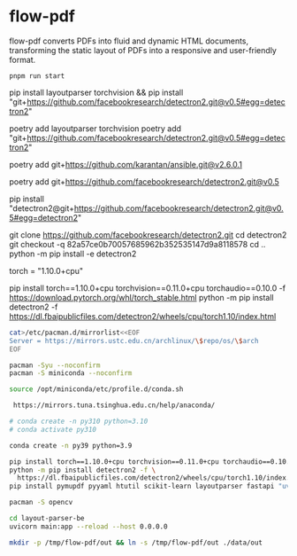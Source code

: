 # flow-pdf

flow-pdf converts PDFs into fluid and dynamic HTML documents, transforming the static layout of PDFs into a responsive and user-friendly format.

`pnpm run start`


pip install layoutparser torchvision && pip install "git+https://github.com/facebookresearch/detectron2.git@v0.5#egg=detectron2"

poetry add layoutparser torchvision
poetry add "git+https://github.com/facebookresearch/detectron2.git@v0.5#egg=detectron2"


poetry add git+https://github.com/karantan/ansible.git@v2.6.0.1

poetry add git+https://github.com/facebookresearch/detectron2.git@v0.5

pip install "detectron2@git+https://github.com/facebookresearch/detectron2.git@v0.5#egg=detectron2"

git clone https://github.com/facebookresearch/detectron2.git
cd detectron2
git checkout -q 82a57ce0b70057685962b352535147d9a8118578
cd ..
python -m pip install -e detectron2

torch = "1.10.0+cpu"


pip install torch==1.10.0+cpu torchvision==0.11.0+cpu torchaudio==0.10.0 -f https://download.pytorch.org/whl/torch_stable.html
python -m pip install detectron2 -f \
  https://dl.fbaipublicfiles.com/detectron2/wheels/cpu/torch1.10/index.html

```sh
cat>/etc/pacman.d/mirrorlist<<EOF
Server = https://mirrors.ustc.edu.cn/archlinux/\$repo/os/\$arch
EOF

pacman -Syu --noconfirm
pacman -S miniconda --noconfirm

source /opt/miniconda/etc/profile.d/conda.sh

 https://mirrors.tuna.tsinghua.edu.cn/help/anaconda/

# conda create -n py310 python=3.10
# conda activate py310

conda create -n py39 python=3.9

pip install torch==1.10.0+cpu torchvision==0.11.0+cpu torchaudio==0.10.0 -f https://download.pytorch.org/whl/torch_stable.html
python -m pip install detectron2 -f \
  https://dl.fbaipublicfiles.com/detectron2/wheels/cpu/torch1.10/index.html
pip install pymupdf pyyaml htutil scikit-learn layoutparser fastapi "uvicorn[standard]" python-multipart pymupdf

pacman -S opencv

cd layout-parser-be
uvicorn main:app --reload --host 0.0.0.0

mkdir -p /tmp/flow-pdf/out && ln -s /tmp/flow-pdf/out ./data/out

```
